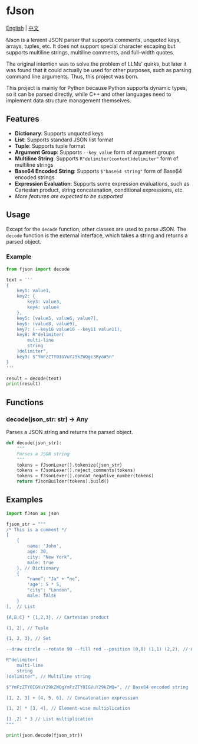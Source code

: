 # fJson

[English](readme-en.md) | [中文](readme.md)

fJson is a lenient JSON parser that supports comments, unquoted keys, arrays, tuples, etc. It does not support special character escaping but supports multiline strings, multiline comments, and full-width quotes.

The original intention was to solve the problem of LLMs' quirks, but later it was found that it could actually be used for other purposes, such as parsing command line arguments. Thus, this project was born.

This project is mainly for Python because Python supports dynamic types, so it can be parsed directly, while C++ and other languages need to implement data structure management themselves.

## Features

- **Dictionary**: Supports unquoted keys
- **List**: Supports standard JSON list format
- **Tuple**: Supports tuple format
- **Argument Group**: Supports `--key value` form of argument groups
- **Multiline String**: Supports `R"delimiter(content)delimiter"` form of multiline strings
- **Base64 Encoded String**: Supports `$"base64 string"` form of Base64 encoded strings
- **Expression Evaluation**: Supports some expression evaluations, such as Cartesian product, string concatenation, conditional expressions, etc.
- _More features are expected to be supported_

## Usage

Except for the `decode` function, other classes are used to parse JSON. The `decode` function is the external interface, which takes a string and returns a parsed object.

### Example

```python
from fjson import decode

text = '''
{
    key1: value1,
    key2: {
        key3: value3,
        key4: value4
    },
    key5: [value5, value6, value7],
    key6: (value8, value9),
    key7: (--key10 value10 --key11 value11),
    key8: R"delimiter(
        multi-line
        string
    )delimiter",
    key9: $"YmFzZTY0IGVuY29kZWQgc3RyaW5n"
}
'''

result = decode(text)
print(result)
```

## Functions

### decode(json_str: str) -> Any

Parses a JSON string and returns the parsed object.

```python
def decode(json_str):
    """
    Parses a JSON string
    """
    tokens = fJsonLexer().tokenize(json_str)
    tokens = fJsonLexer().reject_comments(tokens)
    tokens = fJsonLexer().concat_negative_number(tokens)
    return fJsonBuilder(tokens).build()
```

## Examples

```python
import fJson as json

fjson_str = """
/* This is a comment */
[
    {
        name: 'John',
        age: 30,
        city: "New York",
        male: true
    }, // Dictionary
    {
        “name”: "Ja" + “ne”,
        'age': 5 * 5,
        "city": "London",
        male: fAlsE
    }
],  // List

{A,B,C} * {1,2,3}, // Cartesian product

(1, 2), // Tuple

{1, 2, 3}, // Set

--draw circle --rotate 90 --fill red --position (0,0) (1,1) (2,2), // Argument group

R"delimiter(
    multi-line
    string
)delimiter", // Multiline string

$"YmFzZTY0IGVuY29kZWQgYmFzZTY0IGVuY29kZWQ=", // Base64 encoded string

[1, 2, 3] + [4, 5, 6], // Concatenation expression

[1, 2] * [3, 4], // Element-wise multiplication

[1 ,2] * 3 // List multiplication
"""

print(json.decode(fjson_str))
```

